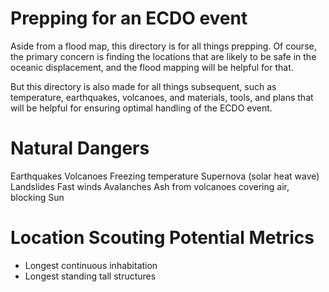 # Prepping for an ECDO event

Aside from a flood map, this directory is for all things prepping. Of course, the primary concern is finding the locations that are likely to be safe in the oceanic displacement, and the flood mapping will be helpful for that.

But this directory is also made for all things subsequent, such as temperature, earthquakes, volcanoes, and materials, tools, and plans that will be helpful for ensuring optimal handling of the ECDO event.

# Natural Dangers

Earthquakes
Volcanoes
Freezing temperature
Supernova (solar heat wave)
Landslides
Fast winds
Avalanches
Ash from volcanoes covering air, blocking Sun

# Location Scouting Potential Metrics

- Longest continuous inhabitation
- Longest standing tall structures
